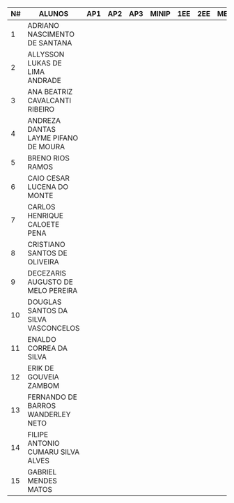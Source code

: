 | N# | ALUNOS                               |  AP1   |  AP2   |  AP3   |  MINIP |  1EE   |  2EE   | MEDIA  |  FINAL |
| -- | ------------------------------------ | ------ | ------ | ------ | ------ | ------ | ------ | ------ | ------ |
|  1 | ADRIANO NASCIMENTO DE SANTANA        |        |        |        |        |        |        |        |        |
|  2 | ALLYSSON LUKAS DE LIMA ANDRADE       |        |        |        |        |        |        |        |        |
|  3 | ANA BEATRIZ CAVALCANTI RIBEIRO       |        |        |        |        |        |        |        |        |
|  4 | ANDREZA DANTAS LAYME PIFANO DE MOURA |        |        |        |        |        |        |        |        |
|  5 | BRENO RIOS RAMOS                     |        |        |        |        |        |        |        |        |
|  6 | CAIO CESAR LUCENA DO MONTE           |        |        |        |        |        |        |        |        |
|  7 | CARLOS HENRIQUE CALOETE PENA         |        |        |        |        |        |        |        |        |
|  8 | CRISTIANO SANTOS DE OLIVEIRA         |        |        |        |        |        |        |        |        |
|  9 | DECEZARIS AUGUSTO DE MELO PEREIRA    |        |        |        |        |        |        |        |        |
| 10 | DOUGLAS SANTOS DA SILVA VASCONCELOS  |        |        |        |        |        |        |        |        |
| 11 | ENALDO CORREA DA SILVA               |        |        |        |        |        |        |        |        |
| 12 | ERIK DE GOUVEIA ZAMBOM               |        |        |        |        |        |        |        |        |
| 13 | FERNANDO DE BARROS WANDERLEY NETO    |        |        |        |        |        |        |        |        |
| 14 | FILIPE ANTONIO CUMARU SILVA ALVES    |        |        |        |        |        |        |        |        |
| 15 | GABRIEL MENDES MATOS                 |        |        |        |        |        |        |        |        |
